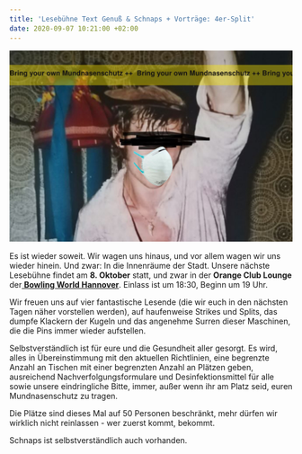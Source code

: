 ```yaml
---
title: 'Lesebühne Text Genuß & Schnaps + Vorträge: 4er-Split'
date: 2020-09-07 10:21:00 +02:00
---
```


![lesebuehnebowling-Seite001_02.jpeg](/uploads/lesebuehnebowling-Seite001_02.jpeg)

Es ist wieder soweit. Wir wagen uns hinaus, und vor allem wagen wir uns wieder hinein. Und zwar: In die Innenräume der Stadt. Unsere nächste Lesebühne findet am **8. Oktober** statt, und zwar in der **Orange Club Lounge** der[ ](https://hannover.bowlingworld.de/)**[Bowling World Hannover](https://hannover.bowlingworld.de/)**. Einlass ist um 18:30, Beginn um 19 Uhr.

Wir freuen uns auf vier fantastische Lesende (die wir euch in den nächsten Tagen näher vorstellen werden), auf haufenweise Strikes und Splits, das dumpfe Klackern der Kugeln und das angenehme Surren dieser Maschinen, die die Pins immer wieder aufstellen.

Selbstverständlich ist für eure und die Gesundheit aller gesorgt. Es wird, alles in Übereinstimmung mit den aktuellen Richtlinien, eine begrenzte Anzahl an Tischen mit einer begrenzten Anzahl an Plätzen geben, ausreichend Nachverfolgungsformulare und Desinfektionsmittel für alle sowie unsere eindringliche Bitte, immer, außer wenn ihr am Platz seid, euren Mundnasenschutz zu tragen.

Die Plätze sind dieses Mal auf 50 Personen beschränkt, mehr dürfen wir wirklich nicht reinlassen - wer zuerst kommt, bekommt.

Schnaps ist selbstverständlich auch vorhanden.